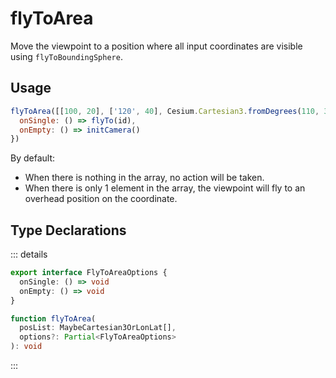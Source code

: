 # flyToArea

Move the viewpoint to a position where all input coordinates are visible using `flyToBoundingSphere`.

## Usage

```js
flyToArea([[100, 20], ['120', 40], Cesium.Cartesian3.fromDegrees(110, 30)], {
  onSingle: () => flyTo(id),
  onEmpty: () => initCamera()
})
```

By default:

- When there is nothing in the array, no action will be taken.
- When there is only 1 element in the array, the viewpoint will fly to an overhead position on the coordinate.

## Type Declarations

::: details

```ts
export interface FlyToAreaOptions {
  onSingle: () => void
  onEmpty: () => void
}

function flyToArea(
  posList: MaybeCartesian3OrLonLat[],
  options?: Partial<FlyToAreaOptions>
): void
```

:::
